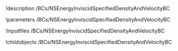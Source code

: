 !description /BCs/NSEnergyInviscidSpecifiedDensityAndVelocityBC

!parameters /BCs/NSEnergyInviscidSpecifiedDensityAndVelocityBC

!inputfiles /BCs/NSEnergyInviscidSpecifiedDensityAndVelocityBC

!childobjects /BCs/NSEnergyInviscidSpecifiedDensityAndVelocityBC

